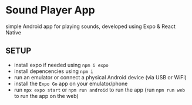# Sound Player App
simple Android app for playing sounds, developed using Expo & React Native

## SETUP

- install expo if needed using `npm i expo`
- install depencencies using `npm i`
- run an emulator or connect a physical Android device (via USB or WiFi)
- install the `Expo Go` app on your emulator/phone
- run `npx expo start` or `npm run android` to run the app (run `npm run web` to run the app on the web)
